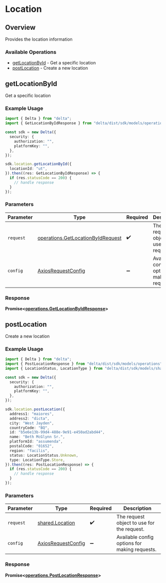 # Location

## Overview

Provides the location information

### Available Operations

* [getLocationById](#getlocationbyid) - Get a specific location
* [postLocation](#postlocation) - Create a new location

## getLocationById

Get a specific location

### Example Usage

```typescript
import { Delta } from "delta";
import { GetLocationByIdResponse } from "delta/dist/sdk/models/operations";

const sdk = new Delta({
  security: {
    authorization: "",
    platformKey: "",
  },
});

sdk.location.getLocationById({
  locationId: "ut",
}).then((res: GetLocationByIdResponse) => {
  if (res.statusCode == 200) {
    // handle response
  }
});
```

### Parameters

| Parameter                                                                              | Type                                                                                   | Required                                                                               | Description                                                                            |
| -------------------------------------------------------------------------------------- | -------------------------------------------------------------------------------------- | -------------------------------------------------------------------------------------- | -------------------------------------------------------------------------------------- |
| `request`                                                                              | [operations.GetLocationByIdRequest](../../models/operations/getlocationbyidrequest.md) | :heavy_check_mark:                                                                     | The request object to use for the request.                                             |
| `config`                                                                               | [AxiosRequestConfig](https://axios-http.com/docs/req_config)                           | :heavy_minus_sign:                                                                     | Available config options for making requests.                                          |


### Response

**Promise<[operations.GetLocationByIdResponse](../../models/operations/getlocationbyidresponse.md)>**


## postLocation

Create a new location

### Example Usage

```typescript
import { Delta } from "delta";
import { PostLocationResponse } from "delta/dist/sdk/models/operations";
import { LocationStatus, LocationType } from "delta/dist/sdk/models/shared";

const sdk = new Delta({
  security: {
    authorization: "",
    platformKey: "",
  },
});

sdk.location.postLocation({
  address1: "maiores",
  address2: "dicta",
  city: "West Jayden",
  countryCode: "BQ",
  id: "b5e6e13b-99d4-488e-9e91-e450ad2abd44",
  name: "Beth McGlynn Sr.",
  platformId: "assumenda",
  postalCode: "01652",
  region: "facilis",
  status: LocationStatus.Unknown,
  type: LocationType.Store,
}).then((res: PostLocationResponse) => {
  if (res.statusCode == 200) {
    // handle response
  }
});
```

### Parameters

| Parameter                                                    | Type                                                         | Required                                                     | Description                                                  |
| ------------------------------------------------------------ | ------------------------------------------------------------ | ------------------------------------------------------------ | ------------------------------------------------------------ |
| `request`                                                    | [shared.Location](../../models/shared/location.md)           | :heavy_check_mark:                                           | The request object to use for the request.                   |
| `config`                                                     | [AxiosRequestConfig](https://axios-http.com/docs/req_config) | :heavy_minus_sign:                                           | Available config options for making requests.                |


### Response

**Promise<[operations.PostLocationResponse](../../models/operations/postlocationresponse.md)>**

